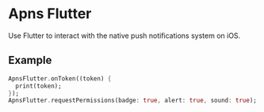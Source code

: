 # Apns Flutter

Use Flutter to interact with the native push notifications system on iOS.

## Example

```dart
ApnsFlutter.onToken((token) {
  print(token);
});
ApnsFlutter.requestPermissions(badge: true, alert: true, sound: true);
```
